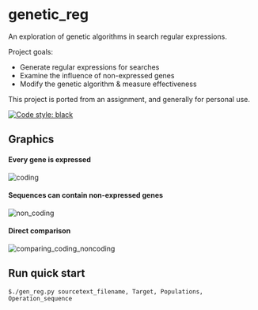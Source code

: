 # genetic_reg

An exploration of genetic algorithms in search regular expressions.

Project goals:
 - Generate regular expressions for searches
 - Examine the influence of non-expressed genes
 - Modify the genetic algorithm & measure effectiveness

This project is ported from an assignment, and generally for personal use.

[![Code style: black](https://img.shields.io/badge/code%20style-black-000000.svg)](https://github.com/psf/black)

## Graphics
#### Every gene is expressed
![coding](https://user-images.githubusercontent.com/11480905/174935372-a290023e-7239-4f37-bc28-e8ab0593f3e8.png)
#### Sequences can contain non-expressed genes
![non_coding](https://user-images.githubusercontent.com/11480905/174935389-5e2d2b36-312d-4ff2-ae3a-35c256f88af3.png)
#### Direct comparison
![comparing_coding_noncoding](https://user-images.githubusercontent.com/11480905/174936520-963f40a1-7299-470c-908f-66a7ff435fa0.png)

## Run quick start
``$./gen_reg.py sourcetext_filename, Target, Populations, Operation_sequence``
